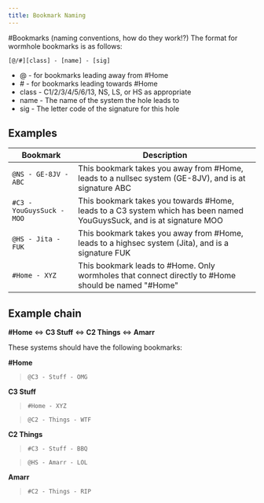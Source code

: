 ```yaml
---
title: Bookmark Naming
---
```


#Bookmarks (naming conventions, how do they work!?)
The format for wormhole bookmarks is as follows:

`[@/#][class] - [name] - [sig]`

* @ - for bookmarks leading away from #Home
* \# - for bookmarks leading towards #Home
* class - C1/2/3/4/5/6/13, NS, LS, or HS as appropriate
* name - The name of the system the hole leads to
* sig - The letter code of the signature for this hole

## Examples

| Bookmark | Description |
|---|---|
| `@NS - GE-8JV - ABC` | This bookmark takes you away from #Home, leads to a nullsec system (GE-8JV), and is at signature ABC |
| `#C3 - YouGuysSuck - MOO` | This bookmark takes you towards #Home, leads to a C3 system which has been named YouGuysSuck, and is at signature MOO |
| `@HS - Jita - FUK` | This bookmark takes you away from #Home, leads to a highsec system (Jita), and is a signature FUK |
| `#Home - XYZ` | This bookmark leads to #Home. Only wormholes that connect directly to #Home should be named "#Home" |

## Example chain
  **#Home** <=> **C3 Stuff** <=> **C2 Things** <=> **Amarr**

These systems should have the following bookmarks:

**#Home**

>`@C3 - Stuff - OMG`

**C3 Stuff**

>`#Home - XYZ`

>`@C2 - Things - WTF`

**C2 Things**

>`#C3 - Stuff - BBQ`

>`@HS - Amarr - LOL`

**Amarr**

>`#C2 - Things - RIP`

